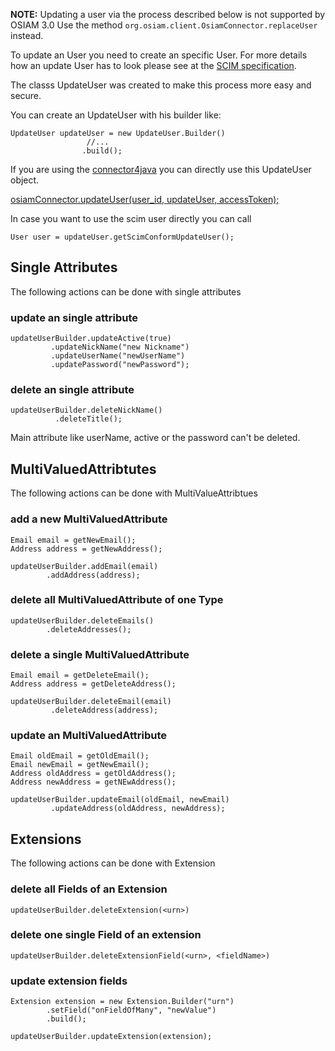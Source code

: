 **NOTE:** Updating a user via the process described below is not supported by OSIAM 3.0
Use the method `org.osiam.client.OsiamConnector.replaceUser` instead.

To update an User you need to create an specific User. For more details how an update User has to look please see at the [SCIM specification](http://www.simplecloud.info/).

The classs UpdateUser was created to make this process more easy and secure.

You can create an UpdateUser with his builder like:

```
UpdateUser updateUser = new UpdateUser.Builder()
                 //...
                .build();
```

If you are using the [connector4java](https://github.com/osiam/connector4java) you can directly use this UpdateUser object.

[osiamConnector.updateUser(user_id, updateUser, accessToken);](https://github.com/osiam/connector4java/wiki/Working-with-user#update-a-user)

In case you want to use the scim user directly you can call

```
User user = updateUser.getScimConformUpdateUser();
```

## Single Attributes

The following actions can be done with single attributes

### update an single attribute

```
updateUserBuilder.updateActive(true)
         .updateNickName("new Nickname")
         .updateUserName("newUserName")
         .updatePassword("newPassword");
```

### delete an single attribute

```
updateUserBuilder.deleteNickName()
          .deleteTitle();
```

Main attribute like userName, active or the password can't be deleted.

## MultiValuedAttribtutes

The following actions can be done with MultiValueAttribtues

### add a new MultiValuedAttribute

```
Email email = getNewEmail();
Address address = getNewAddress();

updateUserBuilder.addEmail(email)
        .addAddress(address);
```

### delete all MultiValuedAttribute of one Type

```
updateUserBuilder.deleteEmails()
        .deleteAddresses();
```

### delete a single MultiValuedAttribute

```
Email email = getDeleteEmail();
Address address = getDeleteAddress();

updateUserBuilder.deleteEmail(email)
         .deleteAddress(address);
```

### update an MultiValuedAttribute

```
Email oldEmail = getOldEmail();
Email newEmail = getNewEmail();
Address oldAddress = getOldAddress();
Address newAddress = getNEwAddress();

updateUserBuilder.updateEmail(oldEmail, newEmail)
         .updateAddress(oldAddress, newAddress);
```

## Extensions

The following actions can be done with Extension

### delete all Fields of an Extension

```
updateUserBuilder.deleteExtension(<urn>)
```

### delete one single Field of an extension

```
updateUserBuilder.deleteExtensionField(<urn>, <fieldName>)
```

### update extension fields

```
Extension extension = new Extension.Builder("urn")
        .setField("onFieldOfMany", "newValue")
        .build();
        
updateUserBuilder.updateExtension(extension);
```
